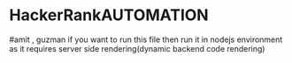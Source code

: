 # HackerRankAUTOMATION
#amit , guzman
if you want to run this file then run it in nodejs environment as it requires server side rendering(dynamic backend code rendering)

